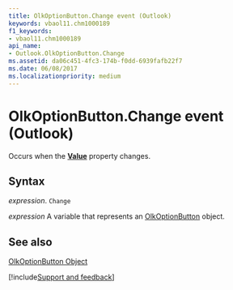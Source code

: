 ```yaml
---
title: OlkOptionButton.Change event (Outlook)
keywords: vbaol11.chm1000189
f1_keywords:
- vbaol11.chm1000189
api_name:
- Outlook.OlkOptionButton.Change
ms.assetid: da06c451-4fc3-174b-f0dd-6939fafb22f7
ms.date: 06/08/2017
ms.localizationpriority: medium
---
```



# OlkOptionButton.Change event (Outlook)

Occurs when the **[Value](Outlook.OlkOptionButton.Value.md)** property changes.


## Syntax

_expression_. `Change`

_expression_ A variable that represents an [OlkOptionButton](Outlook.OlkOptionButton.md) object.


## See also


[OlkOptionButton Object](Outlook.OlkOptionButton.md)

[!include[Support and feedback](~/includes/feedback-boilerplate.md)]